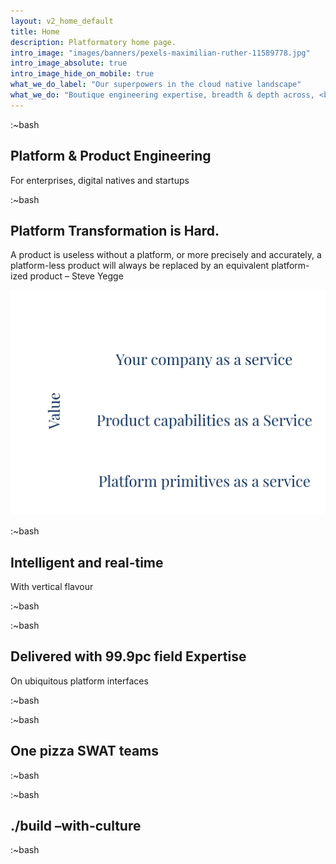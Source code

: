 ```yaml
---
layout: v2_home_default
title: Home
description: Platformatory home page.
intro_image: "images/banners/pexels-maximilian-ruther-11589778.jpg"
intro_image_absolute: true
intro_image_hide_on_mobile: true
what_we_do_label: "Our superpowers in the cloud native landscape"
what_we_do: "Boutique engineering expertise, breadth & depth across, <br><strong>Hyperscale Data, Event Streaming, Machine Learning and API-based connectivity</strong>."
---
```


<section>
  <div id="monitor" class="theme-green">
    <div id="screen">
      <div id="crt">
        <div class="scanline"></div>
        <div class="terminal"></div>
      </div>
    </div>
  </div>
</section>

<section>
  <div class="home-slides">
    <div class="slide-left">
      <div class="tmux-header"><p>:~bash</p></div>
      <div class="content">
        <h2>Platform & Product Engineering</h2>
        <p>For enterprises, digital natives and startups</p>
      </div>
    </div>
    <div class="slide-right">
      <div class="tmux-header">
        <p>:~bash</p>
      </div>
      <div class="content">
        <h2>Platform Transformation is Hard.</h2>
        <p>
          A product is useless without a platform, or more precisely and
          accurately, a platform-less product will always be replaced by an
          equivalent platform-ized product – Steve Yegge
        </p>
        <img
          src="/images/v2/plf-value.png"
          alt="Platform & Product Engineering"
        />
      </div>
    </div>
  </div>
</section>

<section>
  <div class="home-slides">
    <div class="slide-left">
      <div class="tmux-header"><p>:~bash</p></div>
      <div class="content">
        <h2>Intelligent and real-time</h2>
        <p>With vertical flavour</p>
      </div>
    </div>
    <div class="slide-right">
      <div class="tmux-header"><p>:~bash</p></div>
    </div>
  </div>
</section>

<section>
  <div class="home-slides">
    <div class="slide-left">
      <div class="tmux-header"><p>:~bash</p></div>
      <div class="content">
        <h2>Delivered with 99.9pc field Expertise</h2>
        <p>On ubiquitous platform interfaces</p>
      </div>
    </div>
    <div class="slide-right">
      <div class="tmux-header"><p>:~bash</p></div>
    </div>
  </div>
</section>

<section>
  <div class="home-slides">
    <div class="slide-left">
      <div class="tmux-header"><p>:~bash</p></div>
      <div class="content">
        <h2>One pizza SWAT teams</h2>
        <p></p>
      </div>
    </div>
    <div class="slide-right">
      <div class="tmux-header"><p>:~bash</p></div>
    </div>
  </div>
</section>

<section>
  <div class="home-slides">
    <div class="slide-left">
      <div class="tmux-header"><p>:~bash</p></div>
      <div class="content">
        <h2>./build –with-culture</h2>
        <p></p>
      </div>
    </div>
    <div class="slide-right">
      <div class="tmux-header"><p>:~bash</p></div>
    </div>
  </div>
</section>
